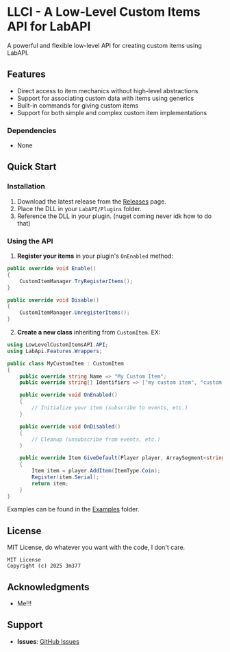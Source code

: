 # LLCI - A Low-Level Custom Items API for LabAPI
A powerful and flexible low-level API for creating custom items using LabAPI.

## Features
 - Direct access to item mechanics without high-level abstractions
 - Support for associating custom data with items using generics
 - Built-in commands for giving custom items
 - Support for both simple and complex custom item implementations

### Dependencies
 - None

## Quick Start

### Installation
1. Download the latest release from the [Releases](https://github.com/3m377/LowLevelCustomItems/releases) page.
2. Place the DLL in your `LabAPI/Plugins` folder.
3. Reference the DLL in your plugin. (nuget coming never idk how to do that)

### Using the API
1. **Register your items** in your plugin's `OnEnabled` method:
```csharp
public override void Enable()
{
    CustomItemManager.TryRegisterItems();
}

public override void Disable()
{
    CustomItemManager.UnregisterItems();
}
```

2. **Create a new class** inheriting from `CustomItem`. EX:
```csharp
using LowLevelCustomItemsAPI.API;
using LabApi.Features.Wrappers;

public class MyCustomItem : CustomItem
{
    public override string Name => "My Custom Item";
    public override string[] Identifiers => ["my custom item", "custom item"];

    public override void OnEnabled()
    {
        // Initialize your item (subscribe to events, etc.)
    }

    public override void OnDisabled()
    {
        // Cleanup (unsubscribe from events, etc.)
    }

    public override Item GiveDefault(Player player, ArraySegment<string> args, object data)
    {
        Item item = player.AddItem(ItemType.Coin);
        Register(item.Serial);
        return item;
    }
}
```

Examples can be found in the [Examples](Examples) folder.

## License
MIT License, do whatever you want with the code, I don't care.

```
MIT License
Copyright (c) 2025 3m377
```

## Acknowledgments
 - Me!!!

## Support
 - **Issues**: [GitHub Issues](https://github.com/your-repo/issues)